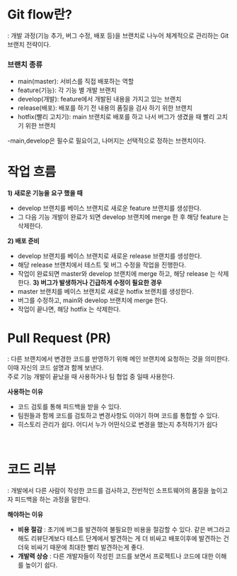 # Git flow란?
: 개발 과정(기능 추가, 버그 수정, 배포 등)을 브랜치로 나누어 체계적으로 관리하는 Git 브랜치 전략이다.


 ### **브랜치 종류**
* main(master): 서비스를 직접 배포하는 역할
* feature(기능): 각 기능 별 개발 브랜치
* develop(개발): feature에서 개발된 내용을 가지고 있는 브랜치
* release(배포): 배포를 하기 전 내용의 품질을  검사 하기 위한 브랜치
* hotfix(빨리 고치기): main 브랜치로 배포를 하고 나서 버그가 생겼을 때 빨리 고치기 위한 브랜치

-main,develop은 필수로 필요이고, 나머지는 선택적으로 정하는 브랜치이다.

# **작업 흐름**
**1) 새로운 기능을 요구 했을 때**  <br>
 * develop 브랜치를 베이스 브랜치로 새로운 feature 브랜치를 생성한다.   
 * 그 다음 기능 개발이 완료가 되면 develop 브랜치에 merge 한 후 해당 feature 는 삭제한다.

 **2) 배포 준비**
 * develop 브랜치를 베이스 브랜치로 새로운 release 브랜치를 생성한다.
 * 해당 release 브랜치에서 테스트 및 버그 수정을 작업을 진행한다.
 * 작업이 완료되면 master와 develop 브랜치에 merge 하고, 해당 release 는 삭제한다. 
 **3) 버그가 발생하거나 긴급하게 수정이 필요한 경우**
 * master 브랜치를 베이스 브랜치로 새로운 hotfix 브랜치를 생성한다.
 * 버그를 수정하고, main와 develop 브랜치에 merge 한다.
 * 작업이 끝나면, 해당 hotfix 는 삭제한다.
 

 # Pull Request (PR)
:  다른 브랜치에서 변경한 코드를 반영하기 위해 메인 브랜치에 요청하는 것을 의미한다.이때 자신의 코드 설명과 함께 보낸다. <br> 주로 기능 개발이 끝났을 때 사용하거나 팀 협업 중 일때 사용한다.

**사용하는 이유**

* 코드 검토를 통해 피드백을 받을 수 있다.
* 팀원들과 함께 코드를 검토하고 변경사항도 이야기 하며 코드를 통합할 수 있다.
* 히스토리 관리가 쉽다. 어디서 누가 어떤식으로 변경을 했는지 추적하기가 쉽다

<br>

# 코드 리뷰

: 개발에서 다른 사람이 작성한 코드를 검사하고, 전반적인 소프트웨어의 품질을 높이고자 피드백을 하는 과정을 말한다.

**해야하는 이유**

* **비용 절감** : 초기에 버그를 발견하여 불필요한 비용을 절감할 수 있다. 같은 버그라고 해도 리뷰단계보다 테스트 단계에서 발견하는 게 더 비싸고 배포이후에 발견하는 건 더욱 비싸기 때문에 최대한 빨리 발견하는게 좋다.
* **개발력 상승** : 다른 개발자들이 작성힌 코드를 보면서 프로젝트나 코드에 대한 이해를 높이기 쉽다.
 